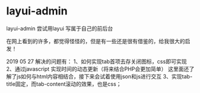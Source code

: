 # layui-admin
layui-admin
尝试用layui 写属于自己的前后台

在网上看到的许多，都觉得怪怪的，但是有一些还是很有借鉴的，给我很大的启发！

2019 05 27 
解决的问题有：
1、如何实现tab首项去存关闭图标，css即可实现
2、通过javascript 实现时间的动态更新（将来结合PHP会更加简单）
   这里面还了解了js如何与html内容相结合，接下来会试着使用json和js进行交互
3、实现tab-title固定，而tab-content滚动的效果，也是css；
